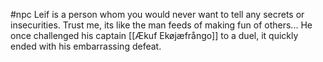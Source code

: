 #npc 
Leif is a person whom you would never want to tell any secrets or insecurities. Trust me, its like the man feeds of making fun of others... 
He once challenged his captain [[Ækuf Ekøjæfrångo]] to a duel, it quickly ended with his embarrassing defeat.